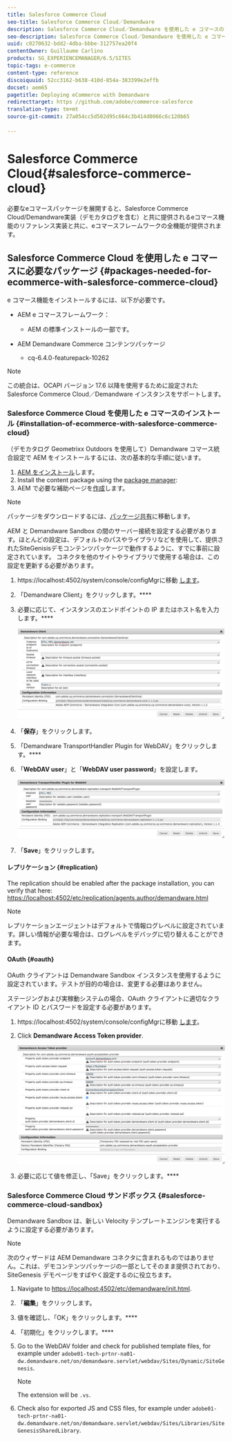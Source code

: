 ```yaml
---
title: Salesforce Commerce Cloud
seo-title: Salesforce Commerce Cloud／Demandware
description: Salesforce Commerce Cloud／Demandware を使用した e コマースのデプロイ方法について学習します。
seo-description: Salesforce Commerce Cloud／Demandware を使用した e コマースのデプロイ方法について学習します。
uuid: c0270632-bdd2-4dba-bbbe-312757ea20f4
contentOwner: Guillaume Carlino
products: SG_EXPERIENCEMANAGER/6.5/SITES
topic-tags: e-commerce
content-type: reference
discoiquuid: 52cc3162-b638-410d-854a-383399e2effb
docset: aem65
pagetitle: Deploying eCommerce with Demandware
redirecttarget: https //github.com/adobe/commerce-salesforce
translation-type: tm+mt
source-git-commit: 27a054cc5d502d95c664c3b414d0066c6c120b65

---
```



# Salesforce Commerce Cloud{#salesforce-commerce-cloud}

必要なeコマースパッケージを展開すると、Salesforce Commerce Cloud/Demandware実装（デモカタログを含む）と共に提供されるeコマース機能のリファレンス実装と共に、eコマースフレームワークの全機能が提供されます。

## Salesforce Commerce Cloud を使用した e コマースに必要なパッケージ {#packages-needed-for-ecommerce-with-salesforce-commerce-cloud}

e コマース機能をインストールするには、以下が必要です。

* AEM e コマースフレームワーク：

   * AEM の標準インストールの一部です。

* AEM Demandware Commerce コンテンツパッケージ

   * cq-6.4.0-featurepack-10262

>[!NOTE]
>
>この統合は、OCAPI バージョン 17.6 以降を使用するために設定された Salesforce Commerce Cloud／Demandware インスタンスをサポートします。

### Salesforce Commerce Cloud を使用した e コマースのインストール {#installation-of-ecommerce-with-salesforce-commerce-cloud}

（デモカタログ Geometrixx Outdoors を使用して）Demandware コマース統合設定で AEM をインストールするには、次の基本的な手順に従います。

1. [AEM をインストール](/help/sites-deploying/deploy.md)します。
1. Install the content package using the [package manager](/help/sites-administering/package-manager.md):
1. AEM で必要な補助ページを[作成](/help/sites-authoring/page-authoring.md)します。

>[!NOTE]
>
>パッケージをダウンロードするには、[パッケージ共有](/help/sites-administering/package-manager.md#package-share)に移動します。

AEM と Demandware Sandbox の間のサーバー接続を設定する必要があります。ほとんどの設定は、デフォルトのパスやライブラリなどを使用して、提供されたSiteGenisisデモコンテンツパッケージで動作するように、すでに事前に設定されています。 コネクタを他のサイトやライブラリで使用する場合は、この設定を更新する必要があります。

1. https://localhost:4502/system/console/configMgrに移動 [します](https://localhost:4502/system/console/configMgr)。
1. 「Demandware Client」をクリックします。****
1. 必要に応じて、インスタンスのエンドポイントの IP またはホスト名を入力します。****

   ![chlimage_1-5](assets/chlimage_1-5.png)

1. 「**保存**」をクリックします。
1. 「Demandware TransportHandler Plugin for WebDAV」をクリックします。****
1. 「**WebDAV user**」と「**WebDAV user password**」を設定します。

   ![chlimage_1-6](assets/chlimage_1-6.png)

1. 「**Save**」をクリックします。

#### レプリケーション {#replication}

The replication should be enabled after the package installation, you can verify that here: [https://localhost:4502/etc/replication/agents.author/demandware.html](https://localhost:4502/etc/replication/agents.author/demandware.html)

>[!NOTE]
>
>レプリケーションエージェントはデフォルトで情報ログレベルに設定されています。詳しい情報が必要な場合は、ログレベルをデバッグに切り替えることができます。

#### OAuth {#oauth}

OAuth クライアントは Demandware Sandbox インスタンスを使用するように設定されています。テストが目的の場合は、変更する必要はありません。

ステージングおよび実稼動システムの場合、OAuth クライアントに適切なクライアント ID とパスワードを設定する必要があります。

1. https://localhost:4502/system/console/configMgrに移動 [します](https://localhost:4502/system/console/configMgr)。
1. Click **Demandware Access Token provider**.

   ![chlimage_1-7](assets/chlimage_1-7.png)

1. 必要に応じて値を修正し、「Save」をクリックします。****

### Salesforce Commerce Cloud サンドボックス {#salesforce-commerce-cloud-sandbox}

Demandware Sandbox は、新しい Velocity テンプレートエンジンを実行するように設定する必要があります。

>[!NOTE]
>
>次のウィザードは AEM Demandware コネクタに含まれるものではありません。これは、デモコンテンツパッケージの一部としてそのまま提供されており、SiteGenesis デモページをすばやく設定するのに役立ちます。

1. Navigate to [https://localhost:4502/etc/demandware/init.html](https://localhost:4502/etc/demandware/init.html).
1. 「**編集**」をクリックします。
1. 値を確認し、「OK」をクリックします。****
1. 「初期化」をクリックします。****
1. Go to the WebDAV folder and check for published template files, for example under `adobe01-tech-prtnr-na01-dw.demandware.net/on/demandware.servlet/webdav/Sites/Dynamic/SiteGenesis`.

   >[!NOTE]
   >
   >The extension will be `.vs`.

1. Check also for exported JS and CSS files, for example under `adobe01-tech-prtnr-na01-dw.demandware.net/on/demandware.servlet/webdav/Sites/Libraries/SiteGenesisSharedLibrary`.

